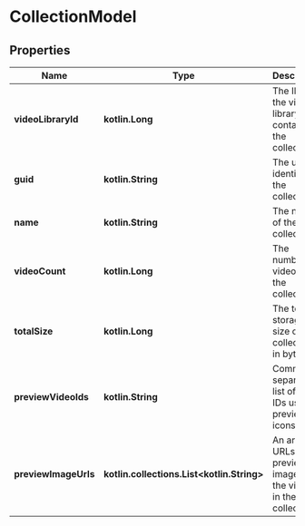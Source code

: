 
# CollectionModel

## Properties
| Name | Type | Description | Notes |
| ------------ | ------------- | ------------- | ------------- |
| **videoLibraryId** | **kotlin.Long** | The ID of the video library that contains the collection. |  [optional] |
| **guid** | **kotlin.String** | The unique identifier of the collection. |  [optional] |
| **name** | **kotlin.String** | The name of the collection. |  [optional] |
| **videoCount** | **kotlin.Long** | The number of videos in the collection. |  [optional] |
| **totalSize** | **kotlin.Long** | The total storage size of the collection in bytes. |  [optional] |
| **previewVideoIds** | **kotlin.String** | Comma-separated list of video IDs used as preview icons. |  [optional] |
| **previewImageUrls** | **kotlin.collections.List&lt;kotlin.String&gt;** | An array of URLs for preview images of the videos in the collection. |  [optional] |



